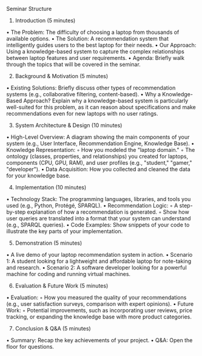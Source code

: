 Seminar Structure

1. Introduction (5 minutes)

•    The Problem: The difficulty of choosing a laptop from thousands of available options.
•    The Solution: A recommendation system that intelligently guides users to the best laptop for their needs.
•    Our Approach: Using a knowledge-based system to capture the complex relationships between laptop features and user requirements.
•    Agenda: Briefly walk through the topics that will be covered in the seminar.

2. Background & Motivation (5 minutes)

•    Existing Solutions: Briefly discuss other types of recommendation systems (e.g., collaborative filtering, content-based).
•    Why a Knowledge-Based Approach? Explain why a knowledge-based system is particularly well-suited for this problem, as it can reason about specifications and make recommendations even for new laptops with no user ratings.

3. System Architecture & Design (10 minutes)

•    High-Level Overview: A diagram showing the main components of your system (e.g., User Interface, Recommendation Engine, Knowledge Base).
•    Knowledge Representation:
◦    How you modeled the "laptop domain."
◦    The ontology (classes, properties, and relationships) you created for laptops, components (CPU, GPU, RAM), and user profiles (e.g., "student," "gamer," "developer").
•    Data Acquisition: How you collected and cleaned the data for your knowledge base.

4. Implementation (10 minutes)

•    Technology Stack: The programming languages, libraries, and tools you used (e.g., Python, Protégé, SPARQL).
•    Recommendation Logic:
◦    A step-by-step explanation of how a recommendation is generated.
◦    Show how user queries are translated into a format that your system can understand (e.g., SPARQL queries).
•    Code Examples: Show snippets of your code to illustrate the key parts of your implementation.

5. Demonstration (5 minutes)

•    A live demo of your laptop recommendation system in action.
•    Scenario 1: A student looking for a lightweight and affordable laptop for note-taking and research.
•    Scenario 2: A software developer looking for a powerful machine for coding and running virtual machines.

6. Evaluation & Future Work (5 minutes)

•    Evaluation:
◦    How you measured the quality of your recommendations (e.g., user satisfaction surveys, comparison with expert opinions).
•    Future Work:
◦    Potential improvements, such as incorporating user reviews, price tracking, or expanding the knowledge base with more product categories.

7. Conclusion & Q&A (5 minutes)

•    Summary: Recap the key achievements of your project.
•    Q&A: Open the floor for questions.